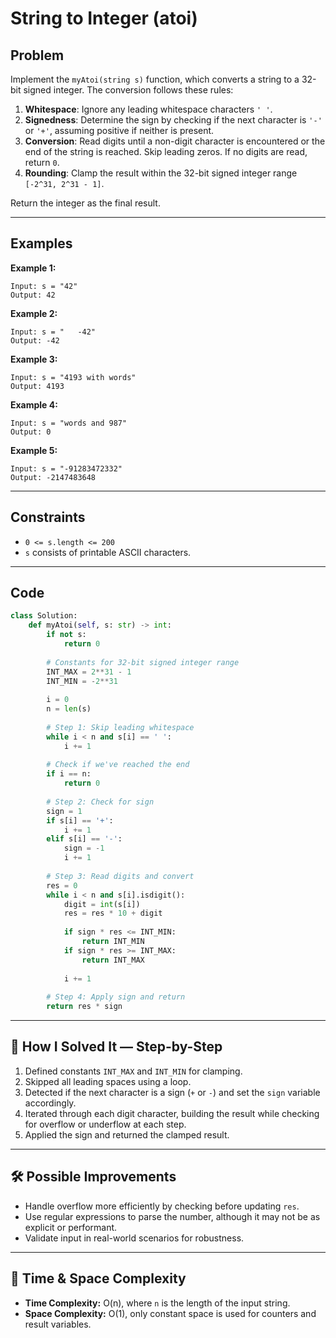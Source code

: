 # String to Integer (atoi)

## Problem
Implement the `myAtoi(string s)` function, which converts a string to a 32-bit signed integer. The conversion follows these rules:

1. **Whitespace**: Ignore any leading whitespace characters `' '`.
2. **Signedness**: Determine the sign by checking if the next character is `'-'` or `'+'`, assuming positive if neither is present.
3. **Conversion**: Read digits until a non-digit character is encountered or the end of the string is reached. Skip leading zeros. If no digits are read, return `0`.
4. **Rounding**: Clamp the result within the 32-bit signed integer range `[-2^31, 2^31 - 1]`.

Return the integer as the final result.

---

## Examples

**Example 1:**
```
Input: s = "42"
Output: 42
```

**Example 2:**
```
Input: s = "   -42"
Output: -42
```

**Example 3:**
```
Input: s = "4193 with words"
Output: 4193
```

**Example 4:**
```
Input: s = "words and 987"
Output: 0
```

**Example 5:**
```
Input: s = "-91283472332"
Output: -2147483648
```

---

## Constraints
- `0 <= s.length <= 200`
- `s` consists of printable ASCII characters.

---

## Code
```python
class Solution:
    def myAtoi(self, s: str) -> int:
        if not s:
            return 0
        
        # Constants for 32-bit signed integer range
        INT_MAX = 2**31 - 1
        INT_MIN = -2**31
        
        i = 0
        n = len(s)
        
        # Step 1: Skip leading whitespace
        while i < n and s[i] == ' ':
            i += 1
        
        # Check if we've reached the end
        if i == n:
            return 0
        
        # Step 2: Check for sign
        sign = 1
        if s[i] == '+':
            i += 1
        elif s[i] == '-':
            sign = -1
            i += 1
        
        # Step 3: Read digits and convert
        res = 0
        while i < n and s[i].isdigit():
            digit = int(s[i])
            res = res * 10 + digit
            
            if sign * res <= INT_MIN:
                return INT_MIN
            if sign * res >= INT_MAX:
                return INT_MAX
            
            i += 1
        
        # Step 4: Apply sign and return
        return res * sign
```

---

## 🧩 How I Solved It — Step-by-Step
1. Defined constants `INT_MAX` and `INT_MIN` for clamping.
2. Skipped all leading spaces using a loop.
3. Detected if the next character is a sign (`+` or `-`) and set the `sign` variable accordingly.
4. Iterated through each digit character, building the result while checking for overflow or underflow at each step.
5. Applied the sign and returned the clamped result.

---

## 🛠️ Possible Improvements
- Handle overflow more efficiently by checking before updating `res`.
- Use regular expressions to parse the number, although it may not be as explicit or performant.
- Validate input in real-world scenarios for robustness.

---

## 🧠 Time & Space Complexity
- **Time Complexity:** O(n), where `n` is the length of the input string.
- **Space Complexity:** O(1), only constant space is used for counters and result variables.
